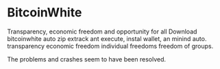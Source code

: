 # BitcoinWhite
Transparency, economic freedom and opportunity for all
Download bitcoinwhite auto zip extrack ant execute, instal wallet, an minind auto.
transparency economic freedom individual freedoms freedom of groups.

The problems and crashes seem to have been resolved.
